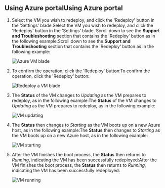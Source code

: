 ## <a name="using-azure-portal"></a><span data-ttu-id="d187e-101">Using Azure portal</span><span class="sxs-lookup"><span data-stu-id="d187e-101">Using Azure portal</span></span>
1. <span data-ttu-id="d187e-102">Select the VM you wish to redeploy, and click the 'Redeploy' button in the 'Settings' blade.</span><span class="sxs-lookup"><span data-stu-id="d187e-102">Select the VM you wish to redeploy, and click the 'Redeploy' button in the 'Settings' blade.</span></span> <span data-ttu-id="d187e-103">Scroll down to see the **Support and Troubleshooting** section that contains the 'Redeploy' button as in the following example:</span><span class="sxs-lookup"><span data-stu-id="d187e-103">Scroll down to see the **Support and Troubleshooting** section that contains the 'Redeploy' button as in the following example:</span></span>
   
    ![Azure VM blade](https://docstestmedia1.blob.core.windows.net/azure-media/includes/media/virtual-machines-common-redeploy-to-new-node/vmoverview.png)
2. <span data-ttu-id="d187e-105">To confirm the operation, click the 'Redeploy' button:</span><span class="sxs-lookup"><span data-stu-id="d187e-105">To confirm the operation, click the 'Redeploy' button:</span></span>
   
    ![Redeploy a VM blade](https://docstestmedia1.blob.core.windows.net/azure-media/includes/media/virtual-machines-common-redeploy-to-new-node/redeployvm.png)
3. <span data-ttu-id="d187e-107">The **Status** of the VM changes to *Updating* as the VM prepares to redeploy, as in the following example:</span><span class="sxs-lookup"><span data-stu-id="d187e-107">The **Status** of the VM changes to *Updating* as the VM prepares to redeploy, as in the following example:</span></span>
   
    ![VM updating](https://docstestmedia1.blob.core.windows.net/azure-media/includes/media/virtual-machines-common-redeploy-to-new-node/vmupdating.png)
4. <span data-ttu-id="d187e-109">The **Status** then changes to *Starting* as the VM boots up on a new Azure host, as in the following example:</span><span class="sxs-lookup"><span data-stu-id="d187e-109">The **Status** then changes to *Starting* as the VM boots up on a new Azure host, as in the following example:</span></span>
   
    ![VM starting](https://docstestmedia1.blob.core.windows.net/azure-media/includes/media/virtual-machines-common-redeploy-to-new-node/vmstarting.png)
5. <span data-ttu-id="d187e-111">After the VM finishes the boot process, the **Status** then returns to *Running*, indicating the VM has been successfully redeployed:</span><span class="sxs-lookup"><span data-stu-id="d187e-111">After the VM finishes the boot process, the **Status** then returns to *Running*, indicating the VM has been successfully redeployed:</span></span>
   
    ![VM running](https://docstestmedia1.blob.core.windows.net/azure-media/includes/media/virtual-machines-common-redeploy-to-new-node/vmrunning.png)







